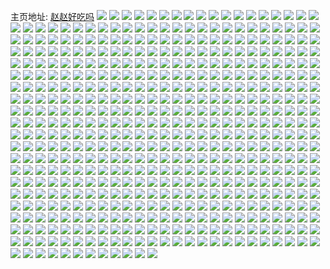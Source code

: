 主页地址: [赵赵好吃吗](https://weibo.com/u/5534752263) 
![](https://wx4.sinaimg.cn/mw2000/0062zfTNly1h9o2ab4xzjj32a931pb2b.jpg) 
![](https://wx4.sinaimg.cn/mw2000/0062zfTNly1h9o2a5x6azj32292sle83.jpg) 
![](https://wx4.sinaimg.cn/mw2000/0062zfTNly1h9o29zqfhhj325k2xt7wl.jpg) 
![](https://wx4.sinaimg.cn/mw2000/0062zfTNly1h9o2a7qp51j326g2wnkjm.jpg) 
![](https://wx4.sinaimg.cn/mw2000/0062zfTNly1h9o2a9codsj32622w3hdu.jpg) 
![](https://wx4.sinaimg.cn/mw2000/0062zfTNly1h9o2a1q121j32zv28w4qs.jpg) 
![](https://wx4.sinaimg.cn/mw2000/0062zfTNly1h9klnjczeuj329h30nx6q.jpg) 
![](https://wx4.sinaimg.cn/mw2000/0062zfTNly1h9klneyva1j326531g7wj.jpg) 
![](https://wx4.sinaimg.cn/mw2000/0062zfTNly1h9klnmmgnjj329s312b2a.jpg) 
![](https://wx4.sinaimg.cn/mw2000/0062zfTNly1h9kln1xej0j324d2ttu0z.jpg) 
![](https://wx4.sinaimg.cn/mw2000/0062zfTNgy1h99ct44g8oj31yj2m34qp.jpg) 
![](https://wx4.sinaimg.cn/mw2000/0062zfTNly1h94kiebps4j32c0340x6q.jpg) 
![](https://wx4.sinaimg.cn/mw2000/0062zfTNly1h94ki5p1xjj32c0340x6q.jpg) 
![](https://wx4.sinaimg.cn/mw2000/0062zfTNly1h94khluo8aj32c03407wi.jpg) 
![](https://wx4.sinaimg.cn/mw2000/0062zfTNly1h94ki0m2bkj324w2ujkjm.jpg) 
![](https://wx4.sinaimg.cn/mw2000/0062zfTNly1h93mdubi6ij32ap32a4qr.jpg) 
![](https://wx4.sinaimg.cn/mw2000/0062zfTNly1h93mdvva8cj32c0340kjn.jpg) 
![](https://wx4.sinaimg.cn/mw2000/0062zfTNly1h93mdxe21rj328p2znb2a.jpg) 
![](https://wx4.sinaimg.cn/mw2000/0062zfTNly1h93mdsgen6j32ai321npd.jpg) 
![](https://wx4.sinaimg.cn/mw2000/0062zfTNly1h93mdyxo31j32c03407wj.jpg) 
![](https://wx4.sinaimg.cn/mw2000/0062zfTNgy1h90423qw9dj32c0340e84.jpg) 
![](https://wx4.sinaimg.cn/mw2000/0062zfTNgy1h904266vn1j32c03407wk.jpg) 
![](https://wx4.sinaimg.cn/mw2000/0062zfTNgy1h9042fbmg4j32c0340npe.jpg) 
![](https://wx4.sinaimg.cn/mw2000/0062zfTNgy1h9042me380j31in35shdv.jpg) 
![](https://wx4.sinaimg.cn/mw2000/0062zfTNgy1h9042hustdj32ac340kjo.jpg) 
![](https://wx4.sinaimg.cn/mw2000/0062zfTNgy1h9042d9jwyj32c03407wk.jpg) 
![](https://wx4.sinaimg.cn/mw2000/0062zfTNgy1h90421g3elj32c03407wk.jpg) 
![](https://wx4.sinaimg.cn/mw2000/0062zfTNgy1h9042aizqlj317d37k1kz.jpg) 
![](https://wx4.sinaimg.cn/mw2000/0062zfTNgy1h9042jyvi7j31ss2f11ky.jpg) 
![](https://wx4.sinaimg.cn/mw2000/0062zfTNly1h8k3b18kozj32c0340npf.jpg) 
![](https://wx4.sinaimg.cn/mw2000/0062zfTNly1h8k3apwqwpj32c0340e82.jpg) 
![](https://wx4.sinaimg.cn/mw2000/0062zfTNly1h8k3bcsxjxj32c0340x6r.jpg) 
![](https://wx4.sinaimg.cn/mw2000/0062zfTNly1h8k3bfn9i0j33402c01l1.jpg) 
![](https://wx4.sinaimg.cn/mw2000/0062zfTNly1h8k3au9xtij32c03407wj.jpg) 
![](https://wx4.sinaimg.cn/mw2000/0062zfTNly1h8k3b9ppxcj32c0340x6r.jpg) 
![](https://wx4.sinaimg.cn/mw2000/0062zfTNly1h8k3b39x92j32c0340b2a.jpg) 
![](https://wx4.sinaimg.cn/mw2000/0062zfTNly1h8k3b63l51j32c0340qv6.jpg) 
![](https://wx4.sinaimg.cn/mw2000/0062zfTNly1h8k3ayjb6rj32c03401kz.jpg) 
![](https://wx4.sinaimg.cn/mw2000/0062zfTNgy1h8at9vxkuqj33402c01kz.jpg) 
![](https://wx4.sinaimg.cn/mw2000/0062zfTNgy1h8ata7w404j32c0340npd.jpg) 
![](https://wx4.sinaimg.cn/mw2000/0062zfTNgy1h85tyxoikkj32ag35s1kz.jpg) 
![](https://wx4.sinaimg.cn/mw2000/0062zfTNgy1h85tz1682ej329x35s4qr.jpg) 
![](https://wx4.sinaimg.cn/mw2000/0062zfTNgy1h85tyqc6phj33402c0b2a.jpg) 
![](https://wx4.sinaimg.cn/mw2000/0062zfTNgy1h85tz3twekj32c0340u0z.jpg) 
![](https://wx4.sinaimg.cn/mw2000/0062zfTNgy1h85tz5xak8j330y22lu0x.jpg) 
![](https://wx4.sinaimg.cn/mw2000/0062zfTNgy1h83rsmlf9rj31u92gyqv6.jpg) 
![](https://wx4.sinaimg.cn/mw2000/0062zfTNgy1h83rswcifgj328a2z2u0y.jpg) 
![](https://wx4.sinaimg.cn/mw2000/0062zfTNgy1h83rsqvbrkj32bv34nqv7.jpg) 
![](https://wx4.sinaimg.cn/mw2000/0062zfTNgy1h83rrwuxbqj32a231f7wi.jpg) 
![](https://wx4.sinaimg.cn/mw2000/0062zfTNgy1h83rstcrqjj32c0345npe.jpg) 
![](https://wx4.sinaimg.cn/mw2000/0062zfTNgy1h82h20huzyj328m340u0x.jpg) 
![](https://wx4.sinaimg.cn/mw2000/0062zfTNgy1h82h1njp37j32c0359x6q.jpg) 
![](https://wx4.sinaimg.cn/mw2000/0062zfTNgy1h82h2c9xl7j328k33nkjm.jpg) 
![](https://wx4.sinaimg.cn/mw2000/0062zfTNgy1h82h2k373hj32c03e1x6p.jpg) 
![](https://wx4.sinaimg.cn/mw2000/0062zfTNgy1h82h0x6thrj325y2zlx6p.jpg) 
![](https://wx4.sinaimg.cn/mw2000/0062zfTNgy1h82h2r7efrj329o36bu0x.jpg) 
![](https://wx4.sinaimg.cn/mw2000/0062zfTNgy1h82h16ydbfj32c03417wi.jpg) 
![](https://wx4.sinaimg.cn/mw2000/0062zfTNgy1h82h18r209j32c03411ky.jpg) 
![](https://wx4.sinaimg.cn/mw2000/0062zfTNgy1h82h1cdasxj32c0340kjl.jpg) 
![](https://wx4.sinaimg.cn/mw2000/0062zfTNgy1h81kkc17jcj32c03401ky.jpg) 
![](https://wx4.sinaimg.cn/mw2000/0062zfTNgy1h81klboykqj32c0340npe.jpg) 
![](https://wx4.sinaimg.cn/mw2000/0062zfTNgy1h81klvw0fxj330g29cb29.jpg) 
![](https://wx4.sinaimg.cn/mw2000/0062zfTNly1h73x7z8h5uj328w2zve82.jpg) 
![](https://wx4.sinaimg.cn/mw2000/0062zfTNly1h73x81f1mnj32c0340e82.jpg) 
![](https://wx4.sinaimg.cn/mw2000/0062zfTNly1h6nre1ps29j316o1kwh6s.jpg) 
![](https://wx4.sinaimg.cn/mw2000/0062zfTNly1h6av2y4ffcj30sd0fdzk7.jpg) 
![](https://wx4.sinaimg.cn/mw2000/0062zfTNly1h631szpzfpj32c03404qq.jpg) 
![](https://wx4.sinaimg.cn/mw2000/0062zfTNly1h631sygutej32c0340u0x.jpg) 
![](https://wx4.sinaimg.cn/mw2000/0062zfTNly1h5oye8352hj30s410pdji.jpg) 
![](https://wx4.sinaimg.cn/mw2000/0062zfTNly1h5oz057szqj30wi136wil.jpg) 
![](https://wx4.sinaimg.cn/mw2000/0062zfTNly1h5ep46tuhrj33402c0e82.jpg) 
![](https://wx4.sinaimg.cn/mw2000/0062zfTNly1h5ep4cdfonj32wh26dx6p.jpg) 
![](https://wx4.sinaimg.cn/mw2000/0062zfTNly1h5ep43wavsj32zr28uqv5.jpg) 
![](https://wx4.sinaimg.cn/mw2000/0062zfTNly1h590vw5dpmj323s2qou0y.jpg) 
![](https://wx4.sinaimg.cn/mw2000/0062zfTNly1h590vstix4j32c0340e82.jpg) 
![](https://wx4.sinaimg.cn/mw2000/0062zfTNly1h590vyvlbrj328b2z3kjm.jpg) 
![](https://wx4.sinaimg.cn/mw2000/0062zfTNly1h590vudkmdj32c0340u0x.jpg) 
![](https://wx4.sinaimg.cn/mw2000/0062zfTNly1h590w13z20j32c0340hdu.jpg) 
![](https://wx4.sinaimg.cn/mw2000/0062zfTNly1h590w2pn7xj31qf2ebhdt.jpg) 
![](https://wx4.sinaimg.cn/mw2000/0062zfTNly1h590wgvzpwj32c0340npd.jpg) 
![](https://wx4.sinaimg.cn/mw2000/0062zfTNly1h590w4y62gj32c03404qq.jpg) 
![](https://wx4.sinaimg.cn/mw2000/0062zfTNly1h590wf4l2wj32c0340npd.jpg) 
![](https://wx4.sinaimg.cn/mw2000/0062zfTNly1h57n7hwxcqj32c0340nph.jpg) 
![](https://wx4.sinaimg.cn/mw2000/0062zfTNly1h57n78tn2rj32c0340hdv.jpg) 
![](https://wx4.sinaimg.cn/mw2000/0062zfTNly1h57n7nbdaoj32c0340hdv.jpg) 
![](https://wx4.sinaimg.cn/mw2000/0062zfTNly1h57n8145a1j32c0340x6t.jpg) 
![](https://wx4.sinaimg.cn/mw2000/0062zfTNly1h4ku92adycj30wi1yck2t.jpg) 
![](https://wx4.sinaimg.cn/mw2000/0062zfTNly1h4ku978moxj30wi1yctt4.jpg) 
![](https://wx4.sinaimg.cn/mw2000/0062zfTNly1h4ku90ym6xj30wi1yc7gw.jpg) 
![](https://wx4.sinaimg.cn/mw2000/0062zfTNly1h4ku9azuwzj30wi1ycgzc.jpg) 
![](https://wx4.sinaimg.cn/mw2000/0062zfTNly1h45l3vcx9xj32112upnpf.jpg) 
![](https://wx4.sinaimg.cn/mw2000/0062zfTNly1h45l393ddxj32as31eb2c.jpg) 
![](https://wx4.sinaimg.cn/mw2000/0062zfTNly1h45loheonnj32c03407wm.jpg) 
![](https://wx4.sinaimg.cn/mw2000/0062zfTNly1h45l21ms6yj32b632vkjm.jpg) 
![](https://wx4.sinaimg.cn/mw2000/0062zfTNly1h45l3kp6oyj32c0340kjn.jpg) 
![](https://wx4.sinaimg.cn/mw2000/0062zfTNly1h45l2e4dypj32bk34d4qr.jpg) 
![](https://wx4.sinaimg.cn/mw2000/0062zfTNgy1h40smiw2i7j3292302e82.jpg) 
![](https://wx4.sinaimg.cn/mw2000/0062zfTNgy1h40smc6vwbj32c0340b2b.jpg) 
![](https://wx4.sinaimg.cn/mw2000/0062zfTNgy1h40smgclodj329z340qv5.jpg) 
![](https://wx4.sinaimg.cn/mw2000/0062zfTNgy1h40sma0ocvj32c033znpe.jpg) 
![](https://wx4.sinaimg.cn/mw2000/0062zfTNgy1h40sm80vopj32ay340npd.jpg) 
![](https://wx4.sinaimg.cn/mw2000/0062zfTNgy1h40sme6z57j324z30hu0x.jpg) 
![](https://wx4.sinaimg.cn/mw2000/0062zfTNgy1h3zu1hyuqjj30wh1c9tjz.jpg) 
![](https://wx4.sinaimg.cn/mw2000/0062zfTNgy1h3zu1f5bi0j30wi1bq7mq.jpg) 
![](https://wx4.sinaimg.cn/mw2000/0062zfTNgy1h3zu1h019fj30od0ys7eu.jpg) 
![](https://wx4.sinaimg.cn/mw2000/0062zfTNgy1h3zu1cx04pj30o0105k14.jpg) 
![](https://wx4.sinaimg.cn/mw2000/0062zfTNgy1h3y94qokh0j32bz33zqv9.jpg) 
![](https://wx4.sinaimg.cn/mw2000/0062zfTNgy1h3y94lcozyj32c0340npf.jpg) 
![](https://wx4.sinaimg.cn/mw2000/0062zfTNgy1h3y94nfblej32bw35r7wk.jpg) 
![](https://wx4.sinaimg.cn/mw2000/0062zfTNgy1h3y94etu1rj3297309b2a.jpg) 
![](https://wx4.sinaimg.cn/mw2000/0062zfTNgy1h3y94c5cypj32c0340u0x.jpg) 
![](https://wx4.sinaimg.cn/mw2000/0062zfTNgy1h3y948etoij32c0340b2b.jpg) 
![](https://wx4.sinaimg.cn/mw2000/0062zfTNgy1h3y94ij9y4j329y31au0y.jpg) 
![](https://wx4.sinaimg.cn/mw2000/0062zfTNgy1h3wgy0ej6oj32ae31vhdu.jpg) 
![](https://wx4.sinaimg.cn/mw2000/0062zfTNgy1h3wgxxfus6j32c03404qs.jpg) 
![](https://wx4.sinaimg.cn/mw2000/0062zfTNgy1h3wgxt9i07j31w42iuqv6.jpg) 
![](https://wx4.sinaimg.cn/mw2000/0062zfTNgy1h3oa53nh1lj32c0340npe.jpg) 
![](https://wx4.sinaimg.cn/mw2000/0062zfTNgy1h3oa7hlt9tj32042qx1kz.jpg) 
![](https://wx4.sinaimg.cn/mw2000/0062zfTNgy1h3oa9rlk5zj32a231fu0y.jpg) 
![](https://wx4.sinaimg.cn/mw2000/0062zfTNgy1h3oa7zle1oj31pp2b5hdu.jpg) 
![](https://wx4.sinaimg.cn/mw2000/0062zfTNgy1h3oa9c353yj322u2mbhdu.jpg) 
![](https://wx4.sinaimg.cn/mw2000/0062zfTNgy1h3oa8jc5ccj31yc2pekjm.jpg) 
![](https://wx4.sinaimg.cn/mw2000/0062zfTNgy1h3oa9krc89j32bh340hdw.jpg) 
![](https://wx4.sinaimg.cn/mw2000/0062zfTNgy1h3oa9m9qxtj32c0355h9t.jpg) 
![](https://wx4.sinaimg.cn/mw2000/0062zfTNgy1h3oa5in26kj326n2v64qt.jpg) 
![](https://wx4.sinaimg.cn/mw2000/0062zfTNgy1h3gybot2l6j31jk1jk79i.jpg) 
![](https://wx4.sinaimg.cn/mw2000/0062zfTNgy1h3bkjq4xh4j3297309npe.jpg) 
![](https://wx4.sinaimg.cn/mw2000/0062zfTNgy1h3bkjjszgij324g2tye81.jpg) 
![](https://wx4.sinaimg.cn/mw2000/0062zfTNgy1h3bkjl7xe1j32c03401ky.jpg) 
![](https://wx4.sinaimg.cn/mw2000/0062zfTNgy1h3bkjo0q45j3248308kjn.jpg) 
![](https://wx4.sinaimg.cn/mw2000/0062zfTNgy1h2v9fxpdv1j33402c0b29.jpg) 
![](https://wx4.sinaimg.cn/mw2000/0062zfTNgy1h2v9fvma03j33402c0b2b.jpg) 
![](https://wx4.sinaimg.cn/mw2000/0062zfTNgy1h2v9gfzqgmj33402c0b2b.jpg) 
![](https://wx4.sinaimg.cn/mw2000/0062zfTNgy1h2v9hlbverj33402c0u0y.jpg) 
![](https://wx4.sinaimg.cn/mw2000/0062zfTNgy1h2v9g45n72j32c0340npf.jpg) 
![](https://wx4.sinaimg.cn/mw2000/0062zfTNgy1h2v9g789ruj32c0340kjn.jpg) 
![](https://wx4.sinaimg.cn/mw2000/0062zfTNgy1h2v9g9ytdxj33402c0e82.jpg) 
![](https://wx4.sinaimg.cn/mw2000/0062zfTNgy1h2v9gdj8eij32c0340e85.jpg) 
![](https://wx4.sinaimg.cn/mw2000/0062zfTNgy1h2v9gjscs5j32c035pkjo.jpg) 
![](https://wx4.sinaimg.cn/mw2000/0062zfTNgy1h2n85c7ehtj31zu2ntnpe.jpg) 
![](https://wx4.sinaimg.cn/mw2000/0062zfTNgy1h2n85e6uagj31xx2ldhdu.jpg) 
![](https://wx4.sinaimg.cn/mw2000/0062zfTNgy1h2jixe1unbj32c0340kjn.jpg) 
![](https://wx4.sinaimg.cn/mw2000/0062zfTNgy1h2if5l9ch1j30u014049d.jpg) 
![](https://wx4.sinaimg.cn/mw2000/0062zfTNgy1h24trcr571j324k2vzqv5.jpg) 
![](https://wx4.sinaimg.cn/mw2000/0062zfTNgy1h24trb8h40j328a3061ky.jpg) 
![](https://wx4.sinaimg.cn/mw2000/0062zfTNgy1h224ink8v5j30uk5nq1kz.jpg) 
![](https://wx4.sinaimg.cn/mw2000/0062zfTNgy1h224fxoq5ej3296308x6r.jpg) 
![](https://wx4.sinaimg.cn/mw2000/0062zfTNgy1h224mxf4gbj32c0340hdv.jpg) 
![](https://wx4.sinaimg.cn/mw2000/0062zfTNgy1h224mz75xlj32c03404qq.jpg) 
![](https://wx4.sinaimg.cn/mw2000/0062zfTNgy1h224n2979lj327q2ybkjm.jpg) 
![](https://wx4.sinaimg.cn/mw2000/0062zfTNgy1h224rca60ij30uk7x84qs.jpg) 
![](https://wx4.sinaimg.cn/mw2000/0062zfTNgy1h224pcwjhkj32c0340e82.jpg) 
![](https://wx4.sinaimg.cn/mw2000/0062zfTNgy1h224pf1kraj32a831n1ky.jpg) 
![](https://wx4.sinaimg.cn/mw2000/0062zfTNgy1h1qzt4zjyhj32c0340u0z.jpg) 
![](https://wx4.sinaimg.cn/mw2000/0062zfTNgy1h1qzsleh79j32c0340b2b.jpg) 
![](https://wx4.sinaimg.cn/mw2000/0062zfTNgy1h1qztqvomsj32c0340e83.jpg) 
![](https://wx4.sinaimg.cn/mw2000/0062zfTNgy1h1qztx1yqtj32c0340npe.jpg) 
![](https://wx4.sinaimg.cn/mw2000/0062zfTNgy1h1qzu50kd9j32c0340u0y.jpg) 
![](https://wx4.sinaimg.cn/mw2000/0062zfTNgy1h1qzu7eqfuj32c0340b2a.jpg) 
![](https://wx4.sinaimg.cn/mw2000/0062zfTNgy1h1nh5yas4oj32aq32bqv6.jpg) 
![](https://wx4.sinaimg.cn/mw2000/0062zfTNgy1h1nh5sk6qgj32c03407wj.jpg) 
![](https://wx4.sinaimg.cn/mw2000/0062zfTNgy1h1n5k77syfj32c03401l1.jpg) 
![](https://wx4.sinaimg.cn/mw2000/0062zfTNgy1h1n5klencsj32c0340e82.jpg) 
![](https://wx4.sinaimg.cn/mw2000/0062zfTNgy1h1n5kuh72qj329o30w1ky.jpg) 
![](https://wx4.sinaimg.cn/mw2000/0062zfTNgy1h1l6s5kdt2j315o3341ky.jpg) 
![](https://wx4.sinaimg.cn/mw2000/0062zfTNgy1h1l6ofpefbj32c03404qq.jpg) 
![](https://wx4.sinaimg.cn/mw2000/0062zfTNgy1h1l6ogx6ojj329n30v4qq.jpg) 
![](https://wx4.sinaimg.cn/mw2000/0062zfTNgy1h1l6o8efvej32c0340kjm.jpg) 
![](https://wx4.sinaimg.cn/mw2000/0062zfTNgy1h1l6oaegemj32c0340u0y.jpg) 
![](https://wx4.sinaimg.cn/mw2000/0062zfTNgy1h1l6ol9mybj326k2wq1ky.jpg) 
![](https://wx4.sinaimg.cn/mw2000/0062zfTNgy1h1l6ooc6ruj32c0340e82.jpg) 
![](https://wx4.sinaimg.cn/mw2000/0062zfTNgy1h1heej65bcj32c0340npd.jpg) 
![](https://wx4.sinaimg.cn/mw2000/0062zfTNgy1h1gd3ecxu9j316v1kw7mj.jpg) 
![](https://wx4.sinaimg.cn/mw2000/0062zfTNgy1h1gd3gr0ruj30uk6she82.jpg) 
![](https://wx4.sinaimg.cn/mw2000/0062zfTNgy1h1gd3ezor9j315l1jik4d.jpg) 
![](https://wx4.sinaimg.cn/mw2000/0062zfTNgy1h1gd3j5xphj30uk91yu0z.jpg) 
![](https://wx4.sinaimg.cn/mw2000/0062zfTNgy1h1bqc84209j32c03401kz.jpg) 
![](https://wx4.sinaimg.cn/mw2000/0062zfTNgy1h1bqc9ob3ij32c0340x6q.jpg) 
![](https://wx4.sinaimg.cn/mw2000/0062zfTNgy1h1bqe084chj32c03401kz.jpg) 
![](https://wx4.sinaimg.cn/mw2000/0062zfTNgy1h1bqiuii8mj32c0340qv6.jpg) 
![](https://wx4.sinaimg.cn/mw2000/0062zfTNgy1h176ed003wj315o3341ky.jpg) 
![](https://wx4.sinaimg.cn/mw2000/0062zfTNgy1h176eqqfibj30xc4xse82.jpg) 
![](https://wx4.sinaimg.cn/mw2000/0062zfTNgy1h176gxfefvj30u0280wz6.jpg) 
![](https://wx4.sinaimg.cn/mw2000/0062zfTNgy1h176hwlzn3j30uk6shhdv.jpg) 
![](https://wx4.sinaimg.cn/mw2000/0062zfTNgy1h176jgflj4j30u04g01ky.jpg) 
![](https://wx4.sinaimg.cn/mw2000/0062zfTNgy1h176kgpk4jj30u03c0npe.jpg) 
![](https://wx4.sinaimg.cn/mw2000/0062zfTNgy1h176mffvnxj30u04g0kjm.jpg) 
![](https://wx4.sinaimg.cn/mw2000/0062zfTNgy1h176gn1ka9j30uk68re82.jpg) 
![](https://wx4.sinaimg.cn/mw2000/0062zfTNgy1h176l8iwqaj30xc4x97wi.jpg) 
![](https://wx4.sinaimg.cn/mw2000/0062zfTNgy1h13rwzloqcj3290301kjm.jpg) 
![](https://wx4.sinaimg.cn/mw2000/0062zfTNgy1h13rx14j3bj33402c04qq.jpg) 
![](https://wx4.sinaimg.cn/mw2000/0062zfTNgy1h13rwwt0cyj32c0341x6r.jpg) 
![](https://wx4.sinaimg.cn/mw2000/0062zfTNgy1h13rwpmrwkj32by33zu0z.jpg) 
![](https://wx4.sinaimg.cn/mw2000/0062zfTNgy1h13rxftrtmj32v0241qv6.jpg) 
![](https://wx4.sinaimg.cn/mw2000/0062zfTNgy1h13rwtp07kj32c0341npf.jpg) 
![](https://wx4.sinaimg.cn/mw2000/0062zfTNgy1h0xonsqhgfj328g2za1ky.jpg) 
![](https://wx4.sinaimg.cn/mw2000/0062zfTNgy1h0wjmf02uyj32b632wb2b.jpg) 
![](https://wx4.sinaimg.cn/mw2000/0062zfTNgy1h0wjmmgl34j32c0340x6r.jpg) 
![](https://wx4.sinaimg.cn/mw2000/0062zfTNgy1h0wjmctgjlj31zi2nbqv6.jpg) 
![](https://wx4.sinaimg.cn/mw2000/0062zfTNgy1h0wjmgzpepj32c0340x6p.jpg) 
![](https://wx4.sinaimg.cn/mw2000/0062zfTNgy1h0wjmjjawmj32c03404qt.jpg) 
![](https://wx4.sinaimg.cn/mw2000/0062zfTNgy1h0wjmap7cmj327v2yi1kz.jpg) 
![](https://wx4.sinaimg.cn/mw2000/0062zfTNgy1h0tbnipzqaj32903017wi.jpg) 
![](https://wx4.sinaimg.cn/mw2000/0062zfTNgy1h0tbng0386j328g3017wj.jpg) 
![](https://wx4.sinaimg.cn/mw2000/0062zfTNgy1h0tbnkk6vzj321q2qcb29.jpg) 
![](https://wx4.sinaimg.cn/mw2000/0062zfTNgy1h0tbnmhnbwj32112olkjm.jpg) 
![](https://wx4.sinaimg.cn/mw2000/0062zfTNgy1h0nlz56416j32852ywu0x.jpg) 
![](https://wx4.sinaimg.cn/mw2000/0062zfTNgy1h0nlzr9yzuj32c03401kz.jpg) 
![](https://wx4.sinaimg.cn/mw2000/0062zfTNgy1h0alpi8vyrj326a2xnx6r.jpg) 
![](https://wx4.sinaimg.cn/mw2000/0062zfTNgy1h06a0fj1l6j32562uw1kz.jpg) 
![](https://wx4.sinaimg.cn/mw2000/0062zfTNgy1h06a0l03z9j32c0341kjo.jpg) 
![](https://wx4.sinaimg.cn/mw2000/0062zfTNgy1h06a0oqhq4j327w2yie82.jpg) 
![](https://wx4.sinaimg.cn/mw2000/0062zfTNgy1h03k2xjgjmj32c0340kjm.jpg) 
![](https://wx4.sinaimg.cn/mw2000/0062zfTNgy1h03k1sz7x2j32c0340kjl.jpg) 
![](https://wx4.sinaimg.cn/mw2000/0062zfTNgy1h03k3wfijbj32c0340kjm.jpg) 
![](https://wx4.sinaimg.cn/mw2000/0062zfTNgy1h03k1yb3g6j32c0340x6p.jpg) 
![](https://wx4.sinaimg.cn/mw2000/0062zfTNgy1h03k2zfmyaj32c0340npd.jpg) 
![](https://wx4.sinaimg.cn/mw2000/0062zfTNgy1h03k1p9r2fj32c03404qq.jpg) 
![](https://wx4.sinaimg.cn/mw2000/0062zfTNgy1h00ivx448cj32c03404qq.jpg) 
![](https://wx4.sinaimg.cn/mw2000/0062zfTNgy1h00ivtv3ukj32c03407wi.jpg) 
![](https://wx4.sinaimg.cn/mw2000/0062zfTNgy1h00iw0li9kj32c0340hdu.jpg) 
![](https://wx4.sinaimg.cn/mw2000/0062zfTNgy1h00iwz7tsbj32c0340hdu.jpg) 
![](https://wx4.sinaimg.cn/mw2000/0062zfTNgy1h00iw82jndj32c0340e82.jpg) 
![](https://wx4.sinaimg.cn/mw2000/0062zfTNgy1h00j3c1l0lj30tu13uqhd.jpg) 
![](https://wx4.sinaimg.cn/mw2000/0062zfTNgy1h00j3u8fdbj30u2142dtb.jpg) 
![](https://wx4.sinaimg.cn/mw2000/0062zfTNgy1h00j2iivrxj30u0140qnc.jpg) 
![](https://wx4.sinaimg.cn/mw2000/0062zfTNgy1h00j0jmre0j30tu13unil.jpg) 
![](https://wx4.sinaimg.cn/mw2000/0062zfTNgy1h00ix1kidkj32c0340kjm.jpg) 
![](https://wx4.sinaimg.cn/mw2000/0062zfTNgy1h00iwjz7gfj32c0340hdu.jpg) 
![](https://wx4.sinaimg.cn/mw2000/0062zfTNgy1h00iweaf1vj32c03404qr.jpg) 
![](https://wx4.sinaimg.cn/mw2000/0062zfTNgy1h00iwmnqvxj32c0340e82.jpg) 
![](https://wx4.sinaimg.cn/mw2000/0062zfTNgy1h00j1pto6bj30mi0u0gx9.jpg) 
![](https://wx4.sinaimg.cn/mw2000/0062zfTNgy1h00iwv01jqj32c0340x6q.jpg) 
![](https://wx4.sinaimg.cn/mw2000/0062zfTNgy1h00iwp8bxtj32c03407wj.jpg) 
![](https://wx4.sinaimg.cn/mw2000/0062zfTNgy1gzy36h0wunj32c0340e82.jpg) 
![](https://wx4.sinaimg.cn/mw2000/0062zfTNgy1gzy36i76fhj32c0340e81.jpg) 
![](https://wx4.sinaimg.cn/mw2000/0062zfTNgy1gzy36f4xgfj324u2t2kf7.jpg) 
![](https://wx4.sinaimg.cn/mw2000/0062zfTNgy1gzy38ci0ruj33402c0hdu.jpg) 
![](https://wx4.sinaimg.cn/mw2000/0062zfTNgy1gzuqov8k5lj32c0340hdu.jpg) 
![](https://wx4.sinaimg.cn/mw2000/0062zfTNgy1gzuqol83e2j32ae31v4qq.jpg) 
![](https://wx4.sinaimg.cn/mw2000/0062zfTNgy1gzuqr2nuvij32c0340e82.jpg) 
![](https://wx4.sinaimg.cn/mw2000/0062zfTNgy1gzurj0dn9cj32c0340x6r.jpg) 
![](https://wx4.sinaimg.cn/mw2000/0062zfTNgy1gzuqoo51r3j32c0340x6p.jpg) 
![](https://wx4.sinaimg.cn/mw2000/0062zfTNgy1gzuriwc02lj32c0340u0z.jpg) 
![](https://wx4.sinaimg.cn/mw2000/0062zfTNgy1gzuqoijgxzj32c03401ky.jpg) 
![](https://wx4.sinaimg.cn/mw2000/0062zfTNgy1gzuqopi0owj329d30h7wi.jpg) 
![](https://wx4.sinaimg.cn/mw2000/0062zfTNgy1gzuqotp9qoj32c03404qq.jpg) 
![](https://wx4.sinaimg.cn/mw2000/0062zfTNgy1gzs5q0kmwoj3296308kjl.jpg) 
![](https://wx4.sinaimg.cn/mw2000/0062zfTNgy1gzs5qx6yrej32c0340b2a.jpg) 
![](https://wx4.sinaimg.cn/mw2000/0062zfTNgy1gzs5ovnfsdj30wi0i243z.jpg) 
![](https://wx4.sinaimg.cn/mw2000/0062zfTNgy1gzs5pa3fdwj32c03404qp.jpg) 
![](https://wx4.sinaimg.cn/mw2000/0062zfTNgy1gzs5oyeowcj32c0340hdt.jpg) 
![](https://wx4.sinaimg.cn/mw2000/0062zfTNgy1gzs5x6adknj32702xcb22.jpg) 
![](https://wx4.sinaimg.cn/mw2000/0062zfTNly1gz885it6s2j31yo2m7npe.jpg) 
![](https://wx4.sinaimg.cn/mw2000/0062zfTNly1gz894l5i9rj32c0340x6q.jpg) 
![](https://wx4.sinaimg.cn/mw2000/0062zfTNly1gz885kmq95j31tq2hm1ky.jpg) 
![](https://wx4.sinaimg.cn/mw2000/0062zfTNly1gxxed9qjejj32b032p1ky.jpg) 
![](https://wx4.sinaimg.cn/mw2000/0062zfTNly1gxxedb5u4kj32av32h7wi.jpg) 
![](https://wx4.sinaimg.cn/mw2000/0062zfTNly1gxxedcqgofj32c0340x6q.jpg) 
![](https://wx4.sinaimg.cn/mw2000/0062zfTNly1gxv4l2pbw8j3290300x6p.jpg) 
![](https://wx4.sinaimg.cn/mw2000/0062zfTNly1gxv4lx7opnj32702z3b2b.jpg) 
![](https://wx4.sinaimg.cn/mw2000/0062zfTNly1gxsgaptuwjj32782xn4qq.jpg) 
![](https://wx4.sinaimg.cn/mw2000/0062zfTNly1gxsgbf4zgaj32c0340e82.jpg) 
![](https://wx4.sinaimg.cn/mw2000/0062zfTNly1gxsgbz0cfnj32c03404qq.jpg) 
![](https://wx4.sinaimg.cn/mw2000/0062zfTNly1gxsgbraggyj322g2qhqv5.jpg) 
![](https://wx4.sinaimg.cn/mw2000/0062zfTNly1gyeitr55a0j32c0340kjm.jpg) 
![](https://wx4.sinaimg.cn/mw2000/0062zfTNly1gxsgc1ghpfj326e2wj4mc.jpg) 
![](https://wx4.sinaimg.cn/mw2000/0062zfTNly1gxsgb1vup8j326n2wwe82.jpg) 
![](https://wx4.sinaimg.cn/mw2000/0062zfTNly1gyeittrhwhj32c03407wi.jpg) 
![](https://wx4.sinaimg.cn/mw2000/0062zfTNly1gyeitrm4voj315o0dkmyk.jpg) 
![](https://wx4.sinaimg.cn/mw2000/0062zfTNly1gxp6qhek1qj323y2tax6q.jpg) 
![](https://wx4.sinaimg.cn/mw2000/0062zfTNly1gxp6qorjrpj32c0340npe.jpg) 
![](https://wx4.sinaimg.cn/mw2000/0062zfTNly1gxp6qe4a4gj31z32k9hdu.jpg) 
![](https://wx4.sinaimg.cn/mw2000/0062zfTNly1gxp6qkg4gpj322t2r9hdu.jpg) 
![](https://wx4.sinaimg.cn/mw2000/0062zfTNly1gxp6qmmz07j329c30g7wi.jpg) 
![](https://wx4.sinaimg.cn/mw2000/0062zfTNly1gxp6qihyoej316o1kw4qp.jpg) 
![](https://wx4.sinaimg.cn/mw2000/0062zfTNly1gxb69hf0mpj30u01404di.jpg) 
![](https://wx4.sinaimg.cn/mw2000/0062zfTNly1gxb69jdadgj30u0140du8.jpg) 
![](https://wx4.sinaimg.cn/mw2000/0062zfTNly1gxb69f0uynj30u0140nar.jpg) 
![](https://wx4.sinaimg.cn/mw2000/0062zfTNly1gxb69kti6uj30u014016m.jpg) 
![](https://wx4.sinaimg.cn/mw2000/0062zfTNly1gxb69m4pbpj30ty13ytm5.jpg) 
![](https://wx4.sinaimg.cn/mw2000/0062zfTNly1gxb6a4ryfdj30u0140dsz.jpg) 
![](https://wx4.sinaimg.cn/mw2000/0062zfTNly1gx8vp9jb06j32c0340x6p.jpg) 
![](https://wx4.sinaimg.cn/mw2000/0062zfTNly1gx8vp3t6kvj32bz33ju0x.jpg) 
![](https://wx4.sinaimg.cn/mw2000/0062zfTNly1gx8vogu84qj32c0340e82.jpg) 
![](https://wx4.sinaimg.cn/mw2000/0062zfTNly1gx8vobb3l4j32aw32ikjm.jpg) 
![](https://wx4.sinaimg.cn/mw2000/0062zfTNly1gyeixvs57aj32c0340npe.jpg) 
![](https://wx4.sinaimg.cn/mw2000/0062zfTNly1gx8vo62gngj32c0340qv6.jpg) 
![](https://wx4.sinaimg.cn/mw2000/0062zfTNly1gyeixs3ouij32au32gu0x.jpg) 
![](https://wx4.sinaimg.cn/mw2000/0062zfTNly1gyej0xi94pj325r2y74qq.jpg) 
![](https://wx4.sinaimg.cn/mw2000/0062zfTNly1gyeixtzob2j32c0340b2a.jpg) 
![](https://wx4.sinaimg.cn/mw2000/0062zfTNly1gx398k5qxlj3292302kjm.jpg) 
![](https://wx4.sinaimg.cn/mw2000/0062zfTNly1gx3988tyhwj31sg2dse81.jpg) 
![](https://wx4.sinaimg.cn/mw2000/0062zfTNly1gx3985g0oqj32c03404qr.jpg) 
![](https://wx4.sinaimg.cn/mw2000/0062zfTNly1gyeh6wlhq2j32c0340u0x.jpg) 
![](https://wx4.sinaimg.cn/mw2000/0062zfTNly1gyeh8ogt0wj32c0340npe.jpg) 
![](https://wx4.sinaimg.cn/mw2000/0062zfTNly1gyei4z6qguj32b232qkjm.jpg) 
![](https://wx4.sinaimg.cn/mw2000/0062zfTNly1gwzl1plqshj32c0340qv6.jpg) 
![](https://wx4.sinaimg.cn/mw2000/0062zfTNly1gwzl1mk06jj32c0340qv6.jpg) 
![](https://wx4.sinaimg.cn/mw2000/0062zfTNly1gwstb68d14j32c03401kz.jpg) 
![](https://wx4.sinaimg.cn/mw2000/0062zfTNly1gwstap005xj33402c0npe.jpg) 
![](https://wx4.sinaimg.cn/mw2000/0062zfTNly1gwstb27f44j32c0340b2b.jpg) 
![](https://wx4.sinaimg.cn/mw2000/0062zfTNly1gwstb7ysjbj32c0340e82.jpg) 
![](https://wx4.sinaimg.cn/mw2000/0062zfTNly1gwstbaumxoj32c0340npe.jpg) 
![](https://wx4.sinaimg.cn/mw2000/0062zfTNly1gwstaszotpj32c0340hdu.jpg) 
![](https://wx4.sinaimg.cn/mw2000/0062zfTNly1gwstaxbnw7j33402c07wi.jpg) 
![](https://wx4.sinaimg.cn/mw2000/0062zfTNly1gwstb9fhq4j32c0340npf.jpg) 
![](https://wx4.sinaimg.cn/mw2000/0062zfTNly1gwstbcgh9oj32c0340b2b.jpg) 
![](https://wx4.sinaimg.cn/mw2000/0062zfTNly1gwkq4d28cfj32c03407wi.jpg) 
![](https://wx4.sinaimg.cn/mw2000/0062zfTNly1gwkq46favpj324s2uehdu.jpg) 
![](https://wx4.sinaimg.cn/mw2000/0062zfTNly1gwkq4hmc98j328a2z2e82.jpg) 
![](https://wx4.sinaimg.cn/mw2000/0062zfTNly1gwkq4a9tb2j32c03407wi.jpg) 
![](https://wx4.sinaimg.cn/mw2000/0062zfTNly1gw5qbi5yiqj315o1qinn9.jpg) 
![](https://wx4.sinaimg.cn/mw2000/0062zfTNly1gw5qboy41oj32c0340hdu.jpg) 
![](https://wx4.sinaimg.cn/mw2000/0062zfTNly1gw5qbgs3xbj32c03407wi.jpg) 
![](https://wx4.sinaimg.cn/mw2000/0062zfTNly1gw5qbls6fdj329m30u7wi.jpg) 
![](https://wx4.sinaimg.cn/mw2000/0062zfTNly1gw4e5l42z7j32c0340kjm.jpg) 
![](https://wx4.sinaimg.cn/mw2000/0062zfTNly1gvzreooslgj327u2ykkjl.jpg) 
![](https://wx4.sinaimg.cn/mw2000/0062zfTNly1gvzrezwh9xj32c0340x6q.jpg) 
![](https://wx4.sinaimg.cn/mw2000/0062zfTNly1gvzrf3dousj32c0340npe.jpg) 
![](https://wx4.sinaimg.cn/mw2000/0062zfTNly1gvzrf6zxumj32bc334x6q.jpg) 
![](https://wx4.sinaimg.cn/mw2000/0062zfTNly1gvzresljnoj32ap32ab2a.jpg) 
![](https://wx4.sinaimg.cn/mw2000/0062zfTNly1gvysilz2jdj327q2ycu0y.jpg) 
![](https://wx4.sinaimg.cn/mw2000/0062zfTNly1gvysito4t3j32c0340npf.jpg) 
![](https://wx4.sinaimg.cn/mw2000/0062zfTNly1gvysizqvn9j32c0340x6r.jpg) 
![](https://wx4.sinaimg.cn/mw2000/0062zfTNly1gvysiwtqnij32c03404qs.jpg) 
![](https://wx4.sinaimg.cn/mw2000/0062zfTNly1gvysip0i4ij32c0340hdw.jpg) 
![](https://wx4.sinaimg.cn/mw2000/0062zfTNly1gvysirmhqaj32c0340b2b.jpg) 
![](https://wx4.sinaimg.cn/mw2000/0062zfTNly1gvv7durzi4j32ug21ie85.jpg) 
![](https://wx4.sinaimg.cn/mw2000/0062zfTNly1gvv7ebis6aj328e2w9x6s.jpg) 
![](https://wx4.sinaimg.cn/mw2000/0062zfTNly1gvv7dyvd72j325y2woe85.jpg) 
![](https://wx4.sinaimg.cn/mw2000/0062zfTNly1gvv7e0dq7dj32102pbx6p.jpg) 
![](https://wx4.sinaimg.cn/mw2000/0062zfTNly1gvv7e9s0lsj32592v0e84.jpg) 
![](https://wx4.sinaimg.cn/mw2000/0062zfTNly1gvv7e3yrw8j326i2ylqv8.jpg) 
![](https://wx4.sinaimg.cn/mw2000/0062zfTNly1gvqsi3cuhej32tc240b29.jpg) 
![](https://wx4.sinaimg.cn/mw2000/0062zfTNly1gvg6h5yi9kj62c03407wk02.jpg) 
![](https://wx4.sinaimg.cn/mw2000/0062zfTNly1gvg6hb641lj62b43404qr02.jpg) 
![](https://wx4.sinaimg.cn/mw2000/0062zfTNly1gvg6hh86pwj62c0340npf02.jpg) 
![](https://wx4.sinaimg.cn/mw2000/0062zfTNly1gvg6hjlzlyj62bg340hdu02.jpg) 
![](https://wx4.sinaimg.cn/mw2000/0062zfTNly1gvg6hmj01xj62c033znpe02.jpg) 
![](https://wx4.sinaimg.cn/mw2000/0062zfTNly1gvg6hqgyirj62c0340qv602.jpg) 
![](https://wx4.sinaimg.cn/mw2000/0062zfTNgy1gv5ma5x8ayj60ty17odld02.jpg) 
![](https://wx4.sinaimg.cn/mw2000/0062zfTNgy1gv4k8otsyfj62c0340hdu02.jpg) 
![](https://wx4.sinaimg.cn/mw2000/0062zfTNgy1gv4k8yifzaj62c0340hdu02.jpg) 
![](https://wx4.sinaimg.cn/mw2000/0062zfTNgy1gv4k8qccevj62b0340e8202.jpg) 
![](https://wx4.sinaimg.cn/mw2000/0062zfTNgy1gv4k90dplej62c0340x6p02.jpg) 
![](https://wx4.sinaimg.cn/mw2000/0062zfTNgy1gv4k8t99r6j62c0340b2c02.jpg) 
![](https://wx4.sinaimg.cn/mw2000/0062zfTNgy1gv4k8wz0nhj62c0340qv802.jpg) 
![](https://wx4.sinaimg.cn/mw2000/0062zfTNgy1gv46yaw8owj62c0340e8302.jpg) 
![](https://wx4.sinaimg.cn/mw2000/0062zfTNgy1gv46ydbhjoj62c0340hdw02.jpg) 
![](https://wx4.sinaimg.cn/mw2000/0062zfTNgy1gv46y8na2gj62c03404qr02.jpg) 
![](https://wx4.sinaimg.cn/mw2000/0062zfTNgy1gv46xyzdztj62c03401ky02.jpg) 
![](https://wx4.sinaimg.cn/mw2000/0062zfTNgy1gv46xvvo2rj63402c0b2a02.jpg) 
![](https://wx4.sinaimg.cn/mw2000/0062zfTNgy1gv46xu6o5jj62c0340hdv02.jpg) 
![](https://wx4.sinaimg.cn/mw2000/0062zfTNgy1gv46xno9ckj63402c0x6p02.jpg) 
![](https://wx4.sinaimg.cn/mw2000/0062zfTNgy1gv46y53d8aj62c03404qq02.jpg) 
![](https://wx4.sinaimg.cn/mw2000/0062zfTNgy1gv46y6lu7zj63402c0u0x02.jpg) 
![](https://wx4.sinaimg.cn/mw2000/0062zfTNgy1gv46yfq7fxj63402c0x6q02.jpg) 
![](https://wx4.sinaimg.cn/mw2000/0062zfTNgy1gv46yjomp6j62c0340kjn02.jpg) 
![](https://wx4.sinaimg.cn/mw2000/0062zfTNgy1gv46yh9y15j63402c0kjn02.jpg) 
![](https://wx4.sinaimg.cn/mw2000/0062zfTNgy1gv46xp79c2j62c0340npe02.jpg) 
![](https://wx4.sinaimg.cn/mw2000/0062zfTNgy1gv46yefmblj626i26i1kx02.jpg) 
![](https://wx4.sinaimg.cn/mw2000/0062zfTNgy1gv46xqx554j62c03407wi02.jpg) 
![](https://wx4.sinaimg.cn/mw2000/0062zfTNgy1gv46ym5wa2j63402c0u0z02.jpg) 
![](https://wx4.sinaimg.cn/mw2000/0062zfTNgy1gv46y3l4zwj63402c0x6q02.jpg) 
![](https://wx4.sinaimg.cn/mw2000/0062zfTNgy1gv46y1snt4j63402c0b2a02.jpg) 
![](https://wx4.sinaimg.cn/mw2000/0062zfTNgy1gv31nywm51j622j2rd4qq02.jpg) 
![](https://wx4.sinaimg.cn/mw2000/0062zfTNgy1gv31o1i46sj62c0340x6q02.jpg) 
![](https://wx4.sinaimg.cn/mw2000/0062zfTNgy1gv31o2w7wvj62az30qhdu02.jpg) 
![](https://wx4.sinaimg.cn/mw2000/0062zfTNgy1gv31o03ewgj61xq2kv4qq02.jpg) 
![](https://wx4.sinaimg.cn/mw2000/0062zfTNgy1gv25muh9iyj62b4340e8202.jpg) 
![](https://wx4.sinaimg.cn/mw2000/0062zfTNgy1gv25mphrodj62bc3401ky02.jpg) 
![](https://wx4.sinaimg.cn/mw2000/0062zfTNgy1gv25mxw2v8j62c03401kx02.jpg) 
![](https://wx4.sinaimg.cn/mw2000/0062zfTNgy1gv25mie60qj62c0340kjm02.jpg) 
![](https://wx4.sinaimg.cn/mw2000/0062zfTNgy1gv25n2903rj62c0340npe02.jpg) 
![](https://wx4.sinaimg.cn/mw2000/0062zfTNgy1gv25mazcxcj62au32hx6q02.jpg) 
![](https://wx4.sinaimg.cn/mw2000/0062zfTNly1gut4zhpa25j30qx0yttnm.jpg) 
![](https://wx4.sinaimg.cn/mw2000/0062zfTNly1gut4z1zkz4j62c0340kjm02.jpg) 
![](https://wx4.sinaimg.cn/mw2000/0062zfTNly1gut4yz1j3wj620l2tenpe02.jpg) 
![](https://wx4.sinaimg.cn/mw2000/0062zfTNly1gut4zgfyh1j62c0340e8302.jpg) 
![](https://wx4.sinaimg.cn/mw2000/0062zfTNly1gut4z6a6jxj629i33yx6q02.jpg) 
![](https://wx4.sinaimg.cn/mw2000/0062zfTNly1gut4zb91t0j32c03404qr.jpg) 
![](https://wx4.sinaimg.cn/mw2000/0062zfTNly1gunbvnlykuj61jk1jkhdt02.jpg) 
![](https://wx4.sinaimg.cn/mw2000/0062zfTNly1gunbvq73apj61jk222kjl02.jpg) 
![](https://wx4.sinaimg.cn/mw2000/0062zfTNly1gunbvrtsqlj61jk2227wh02.jpg) 
![](https://wx4.sinaimg.cn/mw2000/0062zfTNly1gunbvtlb7oj61jk222e8102.jpg) 
![](https://wx4.sinaimg.cn/mw2000/0062zfTNly1gunbvvul4xj62c02c0x6p02.jpg) 
![](https://wx4.sinaimg.cn/mw2000/0062zfTNly1gunbvkyfb8j62c02c0u0x02.jpg) 
![](https://wx4.sinaimg.cn/mw2000/0062zfTNly1gujor9hluwj63402c04qu02.jpg) 
![](https://wx4.sinaimg.cn/mw2000/0062zfTNly1gujorgt12sj62c0340b2e02.jpg) 
![](https://wx4.sinaimg.cn/mw2000/0062zfTNly1gujos4w6yrj626e2wje8302.jpg) 
![](https://wx4.sinaimg.cn/mw2000/0062zfTNly1gujor2s94aj62c0340e8402.jpg) 
![](https://wx4.sinaimg.cn/mw2000/0062zfTNly1gu9cix1jjyj60yi1pch2b02.jpg) 
![](https://wx4.sinaimg.cn/mw2000/0062zfTNly1gu4ucqqlz6j32c0340b2b.jpg) 
![](https://wx4.sinaimg.cn/mw2000/0062zfTNly1gu4uz2utnmj32yo25yhdu.jpg) 
![](https://wx4.sinaimg.cn/mw2000/0062zfTNly1gu4uctde41j329y31a7wj.jpg) 
![](https://wx4.sinaimg.cn/mw2000/0062zfTNly1gu4uvlp0o8j328k2zfe83.jpg) 
![](https://wx4.sinaimg.cn/mw2000/0062zfTNly1gu4ucop33kj32c03407wi.jpg) 
![](https://wx4.sinaimg.cn/mw2000/0062zfTNly1gu4ugwtqnrj32a22veqv6.jpg) 
![](https://wx4.sinaimg.cn/mw2000/0062zfTNly1gu1br84q0kj33402c0npe.jpg) 
![](https://wx4.sinaimg.cn/mw2000/0062zfTNly1gu1br6fg3fj33402c0hdu.jpg) 
![](https://wx4.sinaimg.cn/mw2000/0062zfTNly1gu1br2pl9zj32c0340b2a.jpg) 
![](https://wx4.sinaimg.cn/mw2000/0062zfTNly1gu1br4yzlcj32c0340b2b.jpg) 
![](https://wx4.sinaimg.cn/mw2000/0062zfTNly1gu05ebql23j31jk222kjl.jpg) 
![](https://wx4.sinaimg.cn/mw2000/0062zfTNly1gu05edwvtxj31jk222e81.jpg) 
![](https://wx4.sinaimg.cn/mw2000/0062zfTNly1gu05eaoy0kj31jk222u0x.jpg) 
![](https://wx4.sinaimg.cn/mw2000/0062zfTNly1gu05ef84rlj31jk222kjl.jpg) 
![](https://wx4.sinaimg.cn/mw2000/0062zfTNly1gu05ecw2vsj31jk222qv5.jpg) 
![](https://wx4.sinaimg.cn/mw2000/0062zfTNly1gu05e9d1fwj31jk222hdt.jpg) 
![](https://wx4.sinaimg.cn/mw2000/0062zfTNly1gtm6jafoq3j33102b1npd.jpg) 
![](https://wx4.sinaimg.cn/mw2000/0062zfTNly1gtm6jbnqj3j33402c0qv5.jpg) 
![](https://wx4.sinaimg.cn/mw2000/0062zfTNly1gtm6gpz5ffj32c0340b2b.jpg) 
![](https://wx4.sinaimg.cn/mw2000/0062zfTNly1gtm6gu79c8j32c02c0npe.jpg) 
![](https://wx4.sinaimg.cn/mw2000/0062zfTNly1gtm699nt7dj327f2xwe83.jpg) 
![](https://wx4.sinaimg.cn/mw2000/0062zfTNly1gtm69d39vhj32pa20zqv7.jpg) 
![](https://wx4.sinaimg.cn/mw2000/0062zfTNly1gtm6922esij329w317hdv.jpg) 
![](https://wx4.sinaimg.cn/mw2000/0062zfTNly1gtm696lyw6j331a29y7wk.jpg) 
![](https://wx4.sinaimg.cn/mw2000/0062zfTNly1gtm6906j4uj32c0340b2b.jpg) 
![](https://wx4.sinaimg.cn/mw2000/0062zfTNly1gtm68y5vfoj33402c01l0.jpg) 
![](https://wx4.sinaimg.cn/mw2000/0062zfTNly1gtj1gh121xj32c0340e82.jpg) 
![](https://wx4.sinaimg.cn/mw2000/0062zfTNly1gtj1gatw7xj32c0340qv6.jpg) 
![](https://wx4.sinaimg.cn/mw2000/0062zfTNly1gtj1g8o3ndj32c0340u0y.jpg) 
![](https://wx4.sinaimg.cn/mw2000/0062zfTNly1gtj1gcbjjxj321v2uix6p.jpg) 
![](https://wx4.sinaimg.cn/mw2000/0062zfTNly1gtj1gdyj7wj32c0340qv6.jpg) 
![](https://wx4.sinaimg.cn/mw2000/0062zfTNly1gtj1gfk2cxj32c0340hdu.jpg) 
![](https://wx4.sinaimg.cn/mw2000/0062zfTNly1gt9sv8gtsfj32c0340u0x.jpg) 
![](https://wx4.sinaimg.cn/mw2000/0062zfTNly1gt9svd4zkbj32c03407wj.jpg) 
![](https://wx4.sinaimg.cn/mw2000/0062zfTNly1gt9sva7p5oj32c03407wi.jpg) 
![](https://wx4.sinaimg.cn/mw2000/0062zfTNly1gt9svf2qx0j32c0340x6q.jpg) 
![](https://wx4.sinaimg.cn/mw2000/0062zfTNly1gt9svglk3gj32c0340kjm.jpg) 
![](https://wx4.sinaimg.cn/mw2000/0062zfTNly1gt9hk072euj31jk2bcarb.jpg) 
![](https://wx4.sinaimg.cn/mw2000/0062zfTNly1gt9hjzm3c8j31jk2bcar0.jpg) 
![](https://wx4.sinaimg.cn/mw2000/0062zfTNly1gt9hjyyd2nj31jk2bcwrb.jpg) 
![](https://wx4.sinaimg.cn/mw2000/0062zfTNly1gt2rnh8xzmj32c0340x6q.jpg) 
![](https://wx4.sinaimg.cn/mw2000/0062zfTNly1gt2rnylchaj328s30g4qr.jpg) 
![](https://wx4.sinaimg.cn/mw2000/0062zfTNly1gt2ro7q2t8j32c03407wj.jpg) 
![](https://wx4.sinaimg.cn/mw2000/0062zfTNly1gt2rof5kf4j326y2xpx6r.jpg) 
![](https://wx4.sinaimg.cn/mw2000/0062zfTNly1gt0a9yf01hj32c0340npf.jpg) 
![](https://wx4.sinaimg.cn/mw2000/0062zfTNly1gt0ahvzpauj32622w3b2a.jpg) 
![](https://wx4.sinaimg.cn/mw2000/0062zfTNly1gt0aar154aj32c03401l0.jpg) 
![](https://wx4.sinaimg.cn/mw2000/0062zfTNly1gt0abbdxj6j32c0340u0y.jpg) 
![](https://wx4.sinaimg.cn/mw2000/0062zfTNly1gt0a9j3tv0j326h2vi1kz.jpg) 
![](https://wx4.sinaimg.cn/mw2000/0062zfTNly1gt0ahq8n66j32c0340hdv.jpg) 
![](https://wx4.sinaimg.cn/mw2000/0062zfTNly1gswo21y0hzj329c340e83.jpg) 
![](https://wx4.sinaimg.cn/mw2000/0062zfTNly1gswo2k0snej32c0340hdw.jpg) 
![](https://wx4.sinaimg.cn/mw2000/0062zfTNly1gswo2qvht9j32082q8hdu.jpg) 
![](https://wx4.sinaimg.cn/mw2000/0062zfTNly1gst8oh4m8mj31a21r5e81.jpg) 
![](https://wx4.sinaimg.cn/mw2000/0062zfTNly1gst8og3x1gj31k8230npd.jpg) 
![](https://wx4.sinaimg.cn/mw2000/0062zfTNly1gst8oihtgoj31k8230kjl.jpg) 
![](https://wx4.sinaimg.cn/mw2000/0062zfTNly1gst8olayk0j329w340b2c.jpg) 
![](https://wx4.sinaimg.cn/mw2000/0062zfTNly1gst8oo2wgtj32c0340e84.jpg) 
![](https://wx4.sinaimg.cn/mw2000/0062zfTNly1gst8ot1h0rj329g340qv7.jpg) 
![](https://wx4.sinaimg.cn/mw2000/0062zfTNly1gst8ousr52j31fz1x41kx.jpg) 
![](https://wx4.sinaimg.cn/mw2000/0062zfTNly1gst8ovqvzoj31k8230wvd.jpg) 
![](https://wx4.sinaimg.cn/mw2000/0062zfTNly1gst8oxeh06j31ik20rb29.jpg) 
![](https://wx4.sinaimg.cn/mw2000/0062zfTNly1gss34eqxk4j30u0140792.jpg) 
![](https://wx4.sinaimg.cn/mw2000/0062zfTNly1gss34fai7cj30u015k431.jpg) 
![](https://wx4.sinaimg.cn/mw2000/0062zfTNly1gss34ga66tj30u015ytdx.jpg) 
![](https://wx4.sinaimg.cn/mw2000/0062zfTNly1gss34eake0j30u0140gph.jpg) 
![](https://wx4.sinaimg.cn/mw2000/0062zfTNly1gss34he8eij30u014k437.jpg) 
![](https://wx4.sinaimg.cn/mw2000/0062zfTNly1gss34ivxxej30u014kn19.jpg) 
![](https://wx4.sinaimg.cn/mw2000/0062zfTNly1gxlgor45knj32422tiu0y.jpg) 
![](https://wx4.sinaimg.cn/mw2000/0062zfTNly1gxlgoxmuv6j32c0340u0y.jpg) 
![](https://wx4.sinaimg.cn/mw2000/0062zfTNly1gxlgon38scj32c0340u0y.jpg) 
![](https://wx4.sinaimg.cn/mw2000/0062zfTNly1gxlgottd63j32bg340x6p.jpg) 
![](https://wx4.sinaimg.cn/mw2000/0062zfTNly1gxlgp0pkxcj32c03401ky.jpg) 
![](https://wx4.sinaimg.cn/mw2000/0062zfTNly1gxlgoh4rcoj32c0340qv6.jpg) 
![](https://wx4.sinaimg.cn/mw2000/0062zfTNly1gsns94qryvj32122pcx6p.jpg) 
![](https://wx4.sinaimg.cn/mw2000/0062zfTNly1gsns8vt227j32c0340hdu.jpg) 
![](https://wx4.sinaimg.cn/mw2000/0062zfTNly1gsns9az9awj32c0340e82.jpg) 
![](https://wx4.sinaimg.cn/mw2000/0062zfTNly1gsns8ztifwj320u2p4u0x.jpg) 
![](https://wx4.sinaimg.cn/mw2000/0062zfTNly1gsmb6qimp7j31fc1winpd.jpg) 
![](https://wx4.sinaimg.cn/mw2000/0062zfTNly1gsmb6rjhewj31k82304qp.jpg) 
![](https://wx4.sinaimg.cn/mw2000/0062zfTNly1gsmb6u87k8j31k82307wh.jpg) 
![](https://wx4.sinaimg.cn/mw2000/0062zfTNly1gskaq49t7sj32c03401l0.jpg) 
![](https://wx4.sinaimg.cn/mw2000/0062zfTNly1gskaqbf1afj32c03404qq.jpg) 
![](https://wx4.sinaimg.cn/mw2000/0062zfTNly1gskaq6m5oij32c03404qr.jpg) 
![](https://wx4.sinaimg.cn/mw2000/0062zfTNly1gskaqikyqij329f2qukjm.jpg) 
![](https://wx4.sinaimg.cn/mw2000/0062zfTNly1gskar5a592j32c03404ov.jpg) 
![](https://wx4.sinaimg.cn/mw2000/0062zfTNly1gskaqehhfbj32c0340b2b.jpg) 
![](https://wx4.sinaimg.cn/mw2000/0062zfTNly1gskaqm4fwwj32c0340qv6.jpg) 
![](https://wx4.sinaimg.cn/mw2000/0062zfTNly1gskawezkg9j32c0340qv6.jpg) 
![](https://wx4.sinaimg.cn/mw2000/0062zfTNly1gskau0j802j32c0340b2b.jpg) 
![](https://wx4.sinaimg.cn/mw2000/0062zfTNly1gshg9b8s4pj32c0340qv6.jpg) 
![](https://wx4.sinaimg.cn/mw2000/0062zfTNly1gshg9dlqdfj32c0340qv6.jpg) 
![](https://wx4.sinaimg.cn/mw2000/0062zfTNly1gshg9fluxsj32c03407wj.jpg) 
![](https://wx4.sinaimg.cn/mw2000/0062zfTNly1gshgjpur45j32b8340qv6.jpg) 
![](https://wx4.sinaimg.cn/mw2000/0062zfTNly1gshgfopk4yj329g340b2a.jpg) 
![](https://wx4.sinaimg.cn/mw2000/0062zfTNly1gsg9xiw1ggj32c02ur1kz.jpg) 
![](https://wx4.sinaimg.cn/mw2000/0062zfTNly1gsg9xkp7wlj32c0340x6q.jpg) 
![](https://wx4.sinaimg.cn/mw2000/0062zfTNly1gsg9xysvjcj32c0340kjn.jpg) 
![](https://wx4.sinaimg.cn/mw2000/0062zfTNly1gsg9y1ilxij32c03407wk.jpg) 
![](https://wx4.sinaimg.cn/mw2000/0062zfTNly1gsg9xf31xpj32a4340b2a.jpg) 
![](https://wx4.sinaimg.cn/mw2000/0062zfTNly1gsg9x9dui2j32c0340e82.jpg) 
![](https://wx4.sinaimg.cn/mw2000/0062zfTNly1gsg9xax1acj32c0340b2a.jpg) 
![](https://wx4.sinaimg.cn/mw2000/0062zfTNly1gsg9xgt6ozj32c0340u0y.jpg) 
![](https://wx4.sinaimg.cn/mw2000/0062zfTNly1gsg9xczyutj32c03404qr.jpg) 
![](https://wx4.sinaimg.cn/mw2000/0062zfTNly1gsf3n6y8ybj32ag2zuhdu.jpg) 
![](https://wx4.sinaimg.cn/mw2000/0062zfTNly1gsf3n88jehj320r2slu0x.jpg) 
![](https://wx4.sinaimg.cn/mw2000/0062zfTNly1gsf3nais91j324k2u27wi.jpg) 
![](https://wx4.sinaimg.cn/mw2000/0062zfTNly1gsf3nbu5amj321k2urhdt.jpg) 
![](https://wx4.sinaimg.cn/mw2000/0062zfTNly1gs9mh515zaj32c02uwkjm.jpg) 
![](https://wx4.sinaimg.cn/mw2000/0062zfTNly1gs9mh669soj32352vxx6p.jpg) 
![](https://wx4.sinaimg.cn/mw2000/0062zfTNly1gs9mh7nxx3j329s340qv6.jpg) 
![](https://wx4.sinaimg.cn/mw2000/0062zfTNly1gs9mh3c7fhj32c031gkjm.jpg) 

